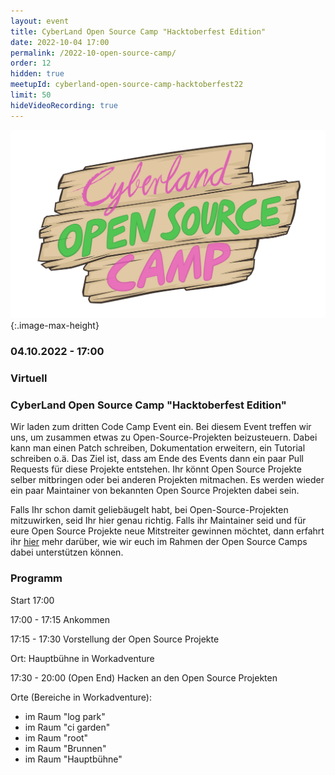 ```yaml
---
layout: event
title: CyberLand Open Source Camp "Hacktoberfest Edition"
date: 2022-10-04 17:00
permalink: /2022-10-open-source-camp/
order: 12
hidden: true
meetupId: cyberland-open-source-camp-hacktoberfest22
limit: 50
hideVideoRecording: true
---
```


![Logo](/assets/logo/camp-logo.png){:.image-max-height}

### <i class="fas fa-lg fa-calendar"></i> 04.10.2022 - 17:00

### <i class="fas fa-lg fa-globe"></i> Virtuell

### <i class="fas fa-lg fa-tv"></i> CyberLand Open Source Camp "Hacktoberfest Edition"

Wir laden zum dritten Code Camp Event ein. Bei diesem Event treffen wir uns, um zusammen etwas zu Open-Source-Projekten beizusteuern. Dabei kann man einen Patch schreiben, Dokumentation erweitern, ein Tutorial schreiben o.ä.
Das Ziel ist, dass am Ende des Events dann ein paar Pull Requests für diese Projekte entstehen. Ihr könnt Open Source Projekte selber mitbringen oder bei 
anderen Projekten mitmachen. Es werden wieder ein paar Maintainer von bekannten Open Source Projekten dabei sein.

Falls Ihr schon damit geliebäugelt habt, bei Open-Source-Projekten mitzuwirken, seid Ihr hier genau richtig. Falls ihr Maintainer seid und für eure Open 
Source Projekte neue Mitstreiter gewinnen möchtet, dann erfahrt ihr [hier](/open-source-camp-issues/) mehr darüber, wie wir euch im Rahmen der Open Source 
Camps dabei unterstützen können.

### Programm


Start 17:00

17:00 - 17:15 Ankommen

17:15 - 17:30 Vorstellung der Open Source Projekte

Ort: Hauptbühne in Workadventure

17:30 - 20:00 (Open End) Hacken an den Open Source Projekten

Orte (Bereiche in Workadventure):
* im Raum "log park"
* im Raum "ci garden"
* im Raum "root"
* im Raum "Brunnen"
* im Raum "Hauptbühne"
